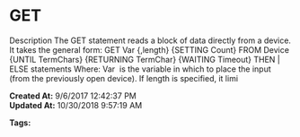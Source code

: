 # GET

Description The GET statement reads a block of data directly from a device. It takes the general form: GET Var {,length} {SETTING Count} FROM Device {UNTIL TermChars} {RETURNING TermChar} {WAITING Timeout} THEN | ELSE statements Where: Var  is the variable in which to place the input (from the previously open device). If length is specified, it limi  

**Created At:** 9/6/2017 12:42:37 PM  
**Updated At:** 10/30/2018 9:57:19 AM  

**Tags:**
<badge text='input' vertical='middle' />
<badge text='devices' vertical='middle' />
<badge text='data' vertical='middle' />
